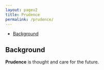 ```yaml
---
layout: pagev2
title: Prudence
permalink: /prudence/
---
```

- [Background](#background)

## Background

**Prudence** is thought and care for the future.